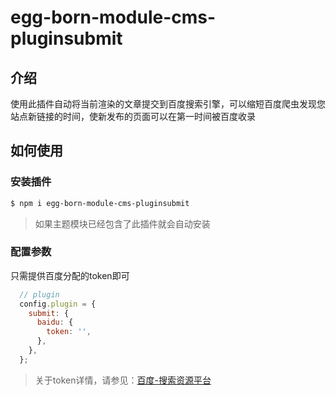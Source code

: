 # egg-born-module-cms-pluginsubmit

## 介绍

使用此插件自动将当前渲染的文章提交到百度搜索引擎，可以缩短百度爬虫发现您站点新链接的时间，使新发布的页面可以在第一时间被百度收录

## 如何使用

### 安装插件

``` bash
$ npm i egg-born-module-cms-pluginsubmit
```

> 如果主题模块已经包含了此插件就会自动安装

### 配置参数

只需提供百度分配的token即可

``` javascript
  // plugin
  config.plugin = {
    submit: {
      baidu: {
        token: '',
      },
    },
  };
```

> 关于token详情，请参见：[百度-搜索资源平台](https://ziyuan.baidu.com/linksubmit/index)
